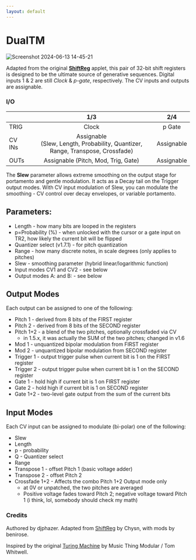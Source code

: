 ```yaml
---
layout: default
---
```

# DualTM

![Screenshot 2024-06-13 14-45-21](https://github.com/djphazer/O_C-Phazerville/assets/109086194/5b0be757-9e41-42b6-8f5f-b7590a91e740)

Adapted from the original [**ShiftReg**](https://github.com/Chysn/O_C-HemisphereSuite/wiki/Shift-Register-(formerly-Turing)) applet, this pair of 32-bit shift registers is designed to be the ultimate source of generative sequences. Digital inputs 1 & 2 are still _Clock_ & _p-gate_, respectively. The CV inputs and outputs are assignable.

### I/O

|        |                                 1/3                                 |    2/4     |
| ------ | :-----------------------------------------------------------------: | :--------: |
| TRIG   |                                Clock                                |   p Gate   |
| CV INs | Assignable<br>(Slew, Length, Probability, Quantizer, Range, Transpose, Crossfade) | Assignable |
| OUTs   |                 Assignable (Pitch, Mod, Trig, Gate)                 | Assignable           |


The **Slew** parameter allows extreme smoothing on the output stage for portamento and gentle modulation. It acts as a Decay tail on the Trigger output modes. With CV input modulation of Slew, you can modulate the smoothing - CV control over decay envelopes, or variable portamento.

## Parameters:
* Length - how many bits are looped in the registers
* p=Probability (%) - when unlocked with the cursor or a gate input on TR2, how likely the current bit will be flipped
* Quantizer select (v1.7.1) - for pitch quantization
* Range - how many discrete notes, in scale degrees (only applies to pitches)
* Slew - smoothing parameter (hybrid linear/logarithmic function)
* Input modes CV1 and CV2 - see below
* Output modes A: and B: - see below

## Output Modes
Each output can be assigned to one of the following:
* Pitch 1 - derived from 8 bits of the FIRST register
* Pitch 2 - derived from 8 bits of the SECOND register
* Pitch 1+2 - a blend of the two pitches, optionally crossfaded via CV
  - in 1.5.x, it was actually the SUM of the two pitches; changed in v1.6
* Mod 1 - unquantized bipolar modulation from FIRST register
* Mod 2 - unquantized bipolar modulation from SECOND register
* Trigger 1 - output trigger pulse when current bit is 1 on the FIRST register
* Trigger 2 - output trigger pulse when current bit is 1 on the SECOND register
* Gate 1 - hold high if current bit is 1 on FIRST register
* Gate 2 - hold high if current bit is 1 on SECOND register
* Gate 1+2 - two-level gate output from the sum of the current bits

## Input Modes
Each CV input can be assigned to modulate (bi-polar) one of the following:
* Slew
* Length
* p - probability
* Q - Quantizer select
* Range
* Transpose 1 - offset Pitch 1 (basic voltage adder)
* Transpose 2 - offset Pitch 2
* Crossfade 1+2 - Affects the combo Pitch 1+2 Output mode only
  - at 0V or unpatched, the two pitches are averaged
  - Positive voltage fades toward Pitch 2; negative voltage toward Pitch 1 (i think, lol, somebody should check my math)

### Credits
Authored by djphazer. Adapted from [ShiftReg](https://github.com/Chysn/O_C-HemisphereSuite/wiki/Shift-Register-(formerly-Turing)) by Chysn, with mods by benirose.

Inspired by the original [Turing Machine](https://www.musicthing.co.uk/Turing-Machine/) by Music Thing Modular / Tom Whitwell.
